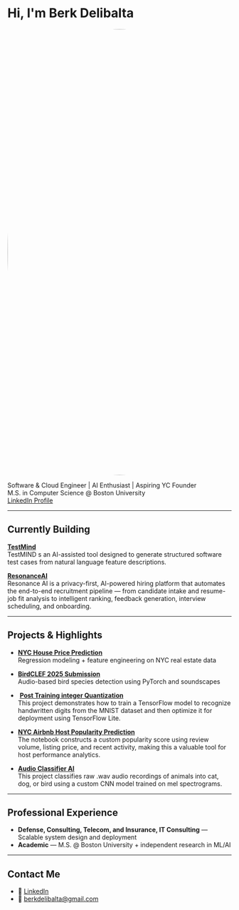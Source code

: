 # Hi, I'm Berk Delibalta

<p align="center">
  <img src="https://images.pexels.com/photos/40142/new-york-skyline-manhattan-hudson-40142.jpeg" width="1000" style="border-radius:50%;"/>
</p>

 Software & Cloud Engineer | AI Enthusiast | Aspiring YC Founder  
 M.S. in Computer Science @ Boston University  
[LinkedIn Profile](https://www.linkedin.com/in/berkdelibalta/)

---

##  Currently Building

**[TestMind](https://github.com/berkde/testmind)**  
TestMIND  s an AI-assisted tool designed to generate structured software test cases from natural language feature descriptions.

**[ResonanceAI](https://github.com/berkde/resonance-ai)**  
Resonance AI is a privacy-first, AI-powered hiring platform that automates the end-to-end recruitment pipeline — from candidate intake and resume-job fit analysis to intelligent ranking, feedback generation, interview scheduling, and onboarding.


---

## Projects & Highlights

-  [**NYC House Price Prediction**](https://github.com/berkde/NYC-House-Price-Prediction-App)  
  Regression modeling + feature engineering on NYC real estate data


-  [**BirdCLEF 2025 Submission**](https://github.com/berkde/BirdCLEF-2025)  
  Audio-based bird species detection using PyTorch and soundscapes


- ️ [**Post Training integer Quantization**](https://github.com/berkde/Deep-Learning-Post-Training-integer-Quantization-with-8-Bit-Precision-Using-Min-Max)  
  This project demonstrates how to train a TensorFlow model to recognize handwritten digits from the MNIST dataset and then optimize it for deployment using TensorFlow Lite.


-  [**NYC Airbnb Host Popularity Prediction**](https://github.com/berkde/New-York-City-Airbnb)  
  The notebook constructs a custom popularity score using review volume, listing price, and recent activity, making this a valuable tool for host performance analytics.

-  [**Audio Classifier AI**](https://github.com/berkde/Audio-Classifier-AI.git)  
  This project classifies raw .wav audio recordings of animals into cat, dog, or bird using a custom CNN model trained on mel spectrograms.

---

##  Professional Experience
  
- **Defense, Consulting, Telecom, and Insurance, IT Consulting** — Scalable system design and deployment  
- **Academic** — M.S. @ Boston University + independent research in ML/AI

---

##  Contact Me

- 🔗 [LinkedIn](https://www.linkedin.com/in/berkdelibalta/)
- 📧 berkdelibalta@gmail.com
